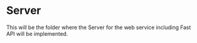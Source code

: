 # Server

This will be the folder where the Server for the web service including Fast API will be implemented.

